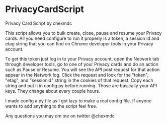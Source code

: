 # PrivacyCardScript
Privacy Card Script by chexmdc

This script allows you to bulk create, close, pause and resume your Privacy cards. All you need configure to run it properly is a token, a session id and etag string that you can find on Chrome developer tools in your Privacy account.

To get this token just log in to your Privacy account, open the Network tab through developer tools, go to one of your Privacy cards and do an action such as Pause or Resume. You will see the API post request for that action appear in the Network log. Click the request and look for the "token", "etag", and "sessionid" string in the cookies of that request. Copy each string and put it in config.py before running. Those are basically your API keys. They change about every couple hours.

I made config a py file as I got lazy to make a real config file. If anyone wants to add anything to the script feel free.

Any questions you may dm me on twitter @chexmdc
